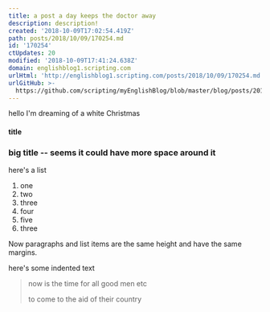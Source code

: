 ```yaml
---
title: a post a day keeps the doctor away
description: description!
created: '2018-10-09T17:02:54.419Z'
path: posts/2018/10/09/170254.md
id: '170254'
ctUpdates: 20
modified: '2018-10-09T17:41:24.638Z'
domain: englishblog1.scripting.com
urlHtml: 'http://englishblog1.scripting.com/posts/2018/10/09/170254.md'
urlGitHub: >-
  https://github.com/scripting/myEnglishBlog/blob/master/blog/posts/2018/10/09/170254.md
---
```

hello I'm dreaming of a white Christmas

#### title

### big title -- seems it could have more space around it

here's a list

1.  one
2.  two
3.  three
4.  four
5.  five
6.  three

Now paragraphs and list items are the same height and have the same margins.

here's some indented text

> now is the time for all good men etc
>
> to come to the aid of their country